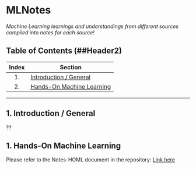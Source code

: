 # MLNotes
*Machine Learning learnings and understandings from different sources compiled into notes for each source!*

## Table of Contents (##Header2)
| Index | Section                 |
|:-----:|-------------------------|
| 1.    | [Introduction / General](#sec1)  |
| 2.    | [Hands-On Machine Learning](#sec2) |

---
## <a name="sec1"></a>1. Introduction / General
??

## <a name="sec2"></a>1. Hands-On Machine Learning

Please refer to the Notes-HOML document in the repository: [Link here][1]

[1]: www.notes-homl.com